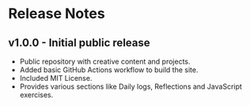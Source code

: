# Release Notes

## v1.0.0 - Initial public release

- Public repository with creative content and projects.
- Added basic GitHub Actions workflow to build the site.
- Included MIT License.
- Provides various sections like Daily logs, Reflections and JavaScript exercises.
